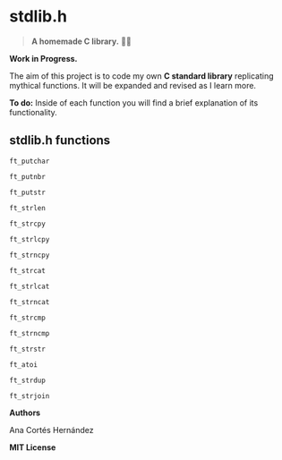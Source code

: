 # stdlib.h

>  **A homemade C library.** :wrench::pineapple:


**Work in Progress.**

The aim of this project is to code my own **C standard library** replicating mythical functions. It will be expanded and revised as I learn more.

**To do:** Inside of each function you will find a brief explanation of its functionality.

  

## stdlib.h functions

	ft_putchar
	
	ft_putnbr
	
	ft_putstr
	
	ft_strlen
	
	ft_strcpy
	
	ft_strlcpy
	
	ft_strncpy
	
	ft_strcat
	
	ft_strlcat
	
	ft_strncat
	
	ft_strcmp
	
	ft_strncmp
	
	ft_strstr
	
	ft_atoi
	
	ft_strdup
	
	ft_strjoin
	
**Authors**

Ana Cortés Hernández

**MIT License**
